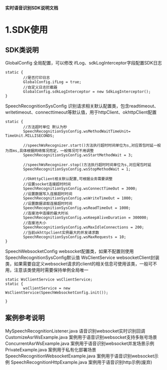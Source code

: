 **实时语音识别SDK说明文档**

# 1.SDK使用

## SDK类说明
GlobalConfig 全局配置，可以修改 ifLog、sdkLogInterceptor字段配置SDK日志
```
static {
        //是否打印日志
        GlobalConfig.ifLog = true;
        //自定义日志拦截器
        GlobalConfig.sdkLogInterceptor = new SdkLogInterceptor();
}
```

SpeechRecognitionSysConfig 识别请求相关默认配置类，包含readtimeout、writetimeout、connecttimeout等默认值，用于httpClient、okhttpClient配置
```$xslt
static {  
        //方法超时单位 默认为秒
        SpeechRecognitionSysConfig.wsMethodWaitTimeUnit= TimeUnit.MILLISECONDS;
        
        //speechWsRecognizer.start()方法执行超时时间单位为s,对应首包时延一般为百ms,具体根据网络情况而定，一般情况可不用调整
        SpeechRecognitionSysConfig.wsStartMethodWait = 3;     

        //speechWsRecognizer.stop()方法执行超时时间单位为s,对应尾包时延
        SpeechRecognitionSysConfig.wsStopMethodWait = 1;    

        //OkHttpClient相关默认配置,可根据业务需要调整
        //设置socket连接超时时间
        SpeechRecognitionSysConfig.wsConnectTimeOut = 3000;
        //设置数据写入连接超时时间
        SpeechRecognitionSysConfig.wsWriteTimeOut = 1000;
        //设置数据读取连接超时时间
        SpeechRecognitionSysConfig.wsReadTimeOut = 1000;
        //连接池中连接的最大时长
        SpeechRecognitionSysConfig.wsKeepAliveDuration = 300000;
        //连接池大小
        SpeechRecognitionSysConfig.wsMaxIdleConnections = 200;
        //当前okhttpclient实例最大的并发请求数
        SpeechRecognitionSysConfig.wsMaxRequests = 10;
}
```
SpeechWebsocketConfig websocket配置类，如果不配置则使用SpeechRecognitionSysConfig默认值
WsClientService websocketClient封装类，如果需要自定义websocket请求的client的相关信息可使用该类，一般可不用，注意该类使用时需要保持单例全局唯一
```$xslt
static WsClientService wsClientService;
static {
        wsClientService = new WsClientService(SpeechWebsocketConfig.init());

}
```
## 案例参考说明
MySpeechRecognitionListener.java 语音识别websocket实时识别回调
CustomizeAsrWsExample.java 案例用于语音识别websocket支持多账号场景
ConcurrentAsrWsExample.java 案例用于语音识别websocket并发场景示例
PrivateExample.java 案例用于私有化部署场景
SpeechRecognitionWebsocketExample.java 案例用于语音识别websocket示例
SpeechRecognitionHttpExample.java 案例用于语音识别http示例(废弃)





